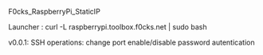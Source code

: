 F0cks_RaspberryPi_StaticIP

Launcher : 
curl -L raspberrypi.toolbox.f0cks.net | sudo bash

v0.0.1:
    SSH operations: 
        change port
        enable/disable password autentication
